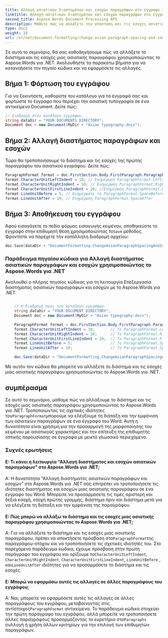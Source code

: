 ```yaml
---
title: Αλλαγή ασιατικών διαστημάτων και εσοχών παραγράφων στο έγγραφο του Word
linktitle: Αλλαγή ασιατικών διαστημάτων και εσοχών παραγράφων στο έγγραφο του Word
second_title: Aspose.Words Document Processing API
description: Μάθετε πώς να αλλάζετε την απόσταση και τις εσοχές ασιατικών παραγράφων στο έγγραφο word με το Aspose.Words για .NET.
type: docs
weight: 10
url: /el/net/document-formatting/change-asian-paragraph-spacing-and-indents/
---
```

Σε αυτό το σεμινάριο, θα σας καθοδηγήσουμε πώς να αλλάξετε το διάστημα και τις εσοχές μιας ασιατικής παραγράφου χρησιμοποιώντας το Aspose.Words για .NET. Ακολουθήστε τα παρακάτω βήματα για να κατανοήσετε τον πηγαίο κώδικα και να εφαρμόσετε τις αλλαγές.

## Βήμα 1: Φόρτωση του εγγράφου

Για να ξεκινήσετε, καθορίστε τον κατάλογο για τα έγγραφά σας και φορτώστε το έγγραφο που περιέχει την ασιατική τυπογραφία σε ένα αντικείμενο Document. Δείτε πώς:

```csharp
// Διαδρομή στον κατάλογο εγγράφων.
string dataDir = "YOUR DOCUMENTS DIRECTORY";
Document doc = new Document(MyDir + "Asian typography.docx");
```

## Βήμα 2: Αλλαγή διαστήματος παραγράφων και εσοχών

Τώρα θα τροποποιήσουμε το διάστημα και τις εσοχές της πρώτης παραγράφου του ασιατικού εγγράφου. Δείτε πώς:

```csharp
ParagraphFormat format = doc.FirstSection.Body.FirstParagraph.ParagraphFormat;
format.CharacterUnitLeftIndent = 10; // Ενημέρωση ParagraphFormat.LeftIndent
format.CharacterUnitRightIndent = 10; // Ενημέρωση ParagraphFormat.RightIndent
format.CharacterUnitFirstLineIndent = 20; //Ενημέρωση ParagraphFormat.FirstLineIndent
format.LineUnitBefore = 5; // Ενημερώστε το ParagraphFormat.SpaceBefore
format.LineUnitAfter = 10; // Ενημέρωση ParagraphFormat.SpaceAfter
```

## Βήμα 3: Αποθήκευση του εγγράφου

 Αφού εισαγάγετε το πεδίο φόρμας εισαγωγής κειμένου, αποθηκεύστε το έγγραφο στην επιθυμητή θέση χρησιμοποιώντας το`Save` μέθοδος. Φροντίστε να παρέχετε την κατάλληλη διαδρομή αρχείου:

```csharp
doc.Save(dataDir + "DocumentFormatting.ChangeAsianParagraphSpacingAndIndents.doc");
```

### Παράδειγμα πηγαίου κώδικα για Αλλαγή διαστήματος ασιατικών παραγράφων και εσοχών χρησιμοποιώντας το Aspose.Words για .NET

Ακολουθεί ο πλήρης πηγαίος κώδικας για τη λειτουργία Επεξεργασία διαστήματος ασιατικών παραγράφων και εσοχών με το Aspose.Words για .NET:

```csharp

	// Η διαδρομή προς τον κατάλογο εγγράφων.
	string dataDir = "YOUR DOCUMENT DIRECTORY";
	Document doc = new Document(MyDir + "Asian typography.docx");

	ParagraphFormat format = doc.FirstSection.Body.FirstParagraph.ParagraphFormat;
	format.CharacterUnitLeftIndent = 10;       // Το ParagraphFormat.LeftIndent θα ενημερωθεί
	format.CharacterUnitRightIndent = 10;      // Το ParagraphFormat.RightIndent θα ενημερωθεί
	format.CharacterUnitFirstLineIndent = 20;  // Το ParagraphFormat.FirstLineIndent θα ενημερωθεί
	format.LineUnitBefore = 5;                 // Το ParagraphFormat.SpaceBefore θα ενημερωθεί
	format.LineUnitAfter = 10;                 // Το ParagraphFormat.SpaceAfter θα ενημερωθεί

	doc.Save(dataDir + "DocumentFormatting.ChangeAsianParagraphSpacingAndIndents.doc");

```

Με αυτόν τον κώδικα θα μπορείτε να αλλάξετε το διάστημα και τις εσοχές μιας ασιατικής παραγράφου χρησιμοποιώντας το Aspose.Words για .NET.

## συμπέρασμα

 Σε αυτό το σεμινάριο, μάθαμε πώς να αλλάξουμε το διάστημα και τις εσοχές μιας ασιατικής παραγράφου χρησιμοποιώντας το Aspose.Words για .NET. Τροποποιώντας τις σχετικές ιδιότητες του`ParagraphFormat`μπορούμε να ελέγξουμε τη διάταξη και την εμφάνιση των ασιατικών παραγράφων σε ένα έγγραφο του Word. Αυτή η δυνατότητα είναι χρήσιμη για την προσαρμογή της μορφοποίησης του κειμένου με ασιατικούς χαρακτήρες και την επίτευξη της επιθυμητής οπτικής παρουσίασης σε έγγραφα με μεικτό γλωσσικό περιεχόμενο.

### Συχνές ερωτήσεις

#### Ε: Τι κάνει η λειτουργία "Αλλαγή διαστήματος και εσοχών ασιατικών παραγράφων" στο Aspose.Words για .NET;

Α: Η δυνατότητα "Αλλαγή διαστήματος ασιατικών παραγράφων και εσοχών" στο Aspose.Words για .NET σάς επιτρέπει να τροποποιήσετε τις ιδιότητες διαστήματος και εσοχών μιας ασιατικής παραγράφου σε ένα έγγραφο του Word. Μπορείτε να προσαρμόσετε τις τιμές αριστερή και δεξιά εσοχή, εσοχή πρώτης γραμμής, διάστημα πριν και διάστημα μετά για να ελέγξετε τη διάταξη και την εμφάνιση της παραγράφου.

#### Ε: Πώς μπορώ να αλλάξω το διάστημα και τις εσοχές μιας ασιατικής παραγράφου χρησιμοποιώντας το Aspose.Words για .NET;

 Α: Για να αλλάξετε το διάστημα και τις εσοχές μιας ασιατικής παραγράφου, πρέπει να αποκτήσετε πρόσβαση στο`ParagraphFormat`της παραγράφου-στόχου και να τροποποιήσετε τις σχετικές ιδιότητές του. Στο παρεχόμενο παράδειγμα κώδικα, έχουμε πρόσβαση στην πρώτη παράγραφο του εγγράφου και ορίζουμε το`CharacterUnitLeftIndent`, `CharacterUnitRightIndent`, `CharacterUnitFirstLineIndent`, `LineUnitBefore` , και`LineUnitAfter` ιδιότητες για να προσαρμόσετε το διάστημα και τις εσοχές.

#### Ε: Μπορώ να εφαρμόσω αυτές τις αλλαγές σε άλλες παραγράφους του εγγράφου;

 Α: Ναι, μπορείτε να εφαρμόσετε αυτές τις αλλαγές σε άλλες παραγράφους του εγγράφου, μεταβαίνοντας στις αντίστοιχες`ParagraphFormat` αντικείμενα. Το παράδειγμα κώδικα στοχεύει την πρώτη παράγραφο του εγγράφου, αλλά μπορείτε να τροποποιήσετε άλλες παραγράφους προσαρμόζοντας το ευρετήριο στο`Paragraphs` συλλογή ή χρήση άλλων κριτηρίων για την επιλογή των επιθυμητών παραγράφων.
